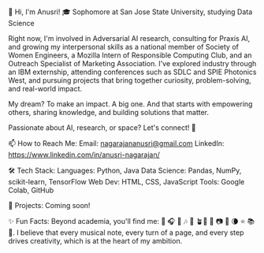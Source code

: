 👋 Hi, I'm Anusri!
🎓 Sophomore at San Jose State University, studying Data Science

Right now, I'm involved in Adversarial AI research, consulting for Praxis AI, and growing my interpersonal skills as a national member of Society of Women Engineers, a Mozilla Intern of Responsible Computing Club, and an Outreach Specialist of Marketing Association. I've explored industry through an IBM externship, attending conferences such as SDLC and SPIE Photonics West, and pursuing projects that bring together curiosity, problem-solving, and real-world impact. 

My dream? To make an impact. A big one. And that starts with empowering others, sharing knowledge, and building solutions that matter. 

Passionate about AI, research, or space? Let's connect! 💫

📫 How to Reach Me:
Email: nagarajananusri@gmail.com
LinkedIn: https://www.linkedin.com/in/anusri-nagarajan/

🛠 Tech Stack:
Languages: Python, Java
Data Science: Pandas, NumPy, scikit-learn, TensorFlow
Web Dev: HTML, CSS, JavaScript
Tools: Google Colab, GitHub

🚀 Projects: Coming soon! 

✨ Fun Facts:
Beyond academia, you'll find me: 🎹 🎧 🎤 🎶 🧩 🪴🌲 🌅 📷 🔭 🌘 ⭐️ 📚 📝. I believe that every musical note, every turn of a page, and every step drives creativity, which is at the heart of my ambition. 
